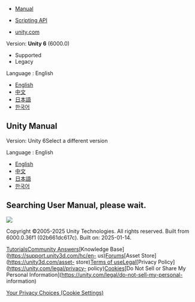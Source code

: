 [](https://docs.unity3d.com)

  * [Manual](../Manual/index.html)
  * [Scripting API](../ScriptReference/index.html)

  * [unity.com](https://unity.com/)

Version: **Unity 6** (6000.0)

  * Supported
  * Legacy

Language : English

  * [English](/Manual/30_search.html)
  * [中文](/cn/current/Manual/30_search.html)
  * [日本語](/ja/current/Manual/30_search.html)
  * [한국어](/kr/current/Manual/30_search.html)

[](https://docs.unity3d.com)

## Unity Manual

Version: Unity 6Select a different version

Language : English

  * [English](/Manual/30_search.html)
  * [中文](/cn/current/Manual/30_search.html)
  * [日本語](/ja/current/Manual/30_search.html)
  * [한국어](/kr/current/Manual/30_search.html)

## Searching User Manual, please wait.

  
  
![](../StaticFilesManual/images/loading_spinner.gif)

Copyright ©2005-2025 Unity Technologies. All rights reserved. Built from
6000.0.36f1 (02b661dc617c). Built on: 2025-01-14.

[Tutorials](https://learn.unity.com/)[Community
Answers](https://answers.unity3d.com)[Knowledge
Base](https://support.unity3d.com/hc/en-
us)[Forums](https://forum.unity3d.com)[Asset Store](https://unity3d.com/asset-
store)[Terms of
use](https://docs.unity3d.com/Manual/TermsOfUse.html)[Legal](https://unity.com/legal)[Privacy
Policy](https://unity.com/legal/privacy-
policy)[Cookies](https://unity.com/legal/cookie-policy)[Do Not Sell or Share
My Personal Information](https://unity.com/legal/do-not-sell-my-personal-
information)

[Your Privacy Choices (Cookie Settings)](javascript:void\(0\);)

